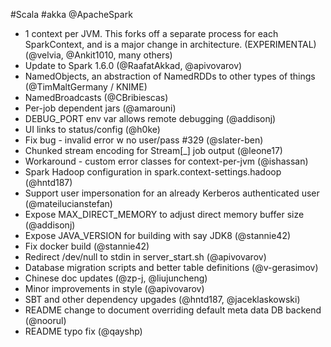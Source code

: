 #Scala #akka @ApacheSpark

* 1 context per JVM.  This forks off a separate process for each SparkContext, and is a major change in architecture. (EXPERIMENTAL) (@velvia, @Ankit1010, many others)
* Update to Spark 1.6.0 (@RaafatAkkad, @apivovarov)
* NamedObjects, an abstraction of NamedRDDs to other types of things (@TimMaltGermany / KNIME)
* NamedBroadcasts (@CBribiescas)
* Per-job dependent jars (@amarouni)
* DEBUG_PORT env var allows remote debugging (@addisonj)
* UI links to status/config (@h0ke)
* Fix bug - invalid error w no user/pass #329 (@slater-ben)
* Chunked stream encoding for Stream[_] job output (@leone17)
* Workaround - custom error classes for context-per-jvm (@ishassan)
* Spark Hadoop configuration in spark.context-settings.hadoop (@hntd187)
* Support user impersonation for an already Kerberos authenticated user (@mateilucianstefan)
* Expose MAX_DIRECT_MEMORY to adjust direct memory buffer size (@addisonj)
* Expose JAVA_VERSION for building with say JDK8 (@stannie42)
* Fix docker build (@stannie42)
* Redirect /dev/null to stdin in server_start.sh (@apivovarov)
* Database migration scripts and better table definitions (@v-gerasimov)
* Chinese doc updates (@zp-j, @liujuncheng)
* Minor improvements in style (@apivovarov)
* SBT and other dependency upgades (@hntd187, @jaceklaskowski)
* README change to document overriding default meta data DB backend (@noorul)
* README typo fix (@qayshp)
